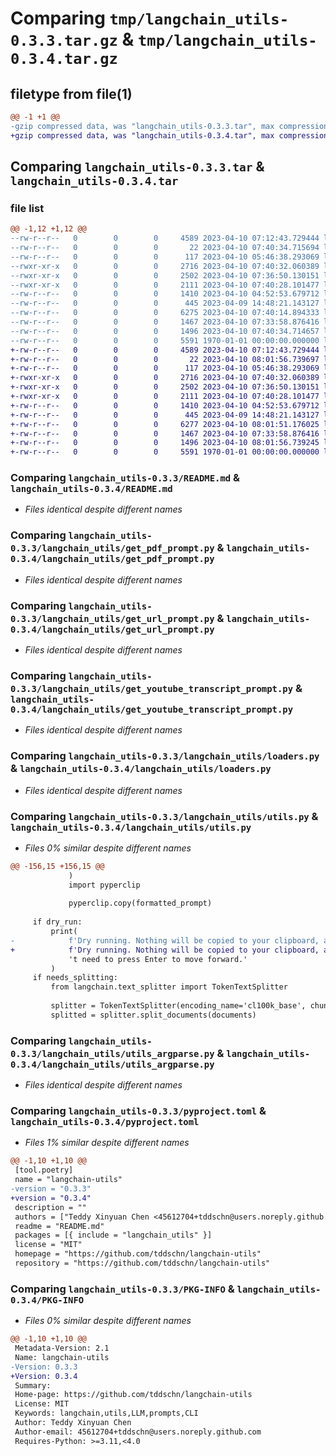# Comparing `tmp/langchain_utils-0.3.3.tar.gz` & `tmp/langchain_utils-0.3.4.tar.gz`

## filetype from file(1)

```diff
@@ -1 +1 @@
-gzip compressed data, was "langchain_utils-0.3.3.tar", max compression
+gzip compressed data, was "langchain_utils-0.3.4.tar", max compression
```

## Comparing `langchain_utils-0.3.3.tar` & `langchain_utils-0.3.4.tar`

### file list

```diff
@@ -1,12 +1,12 @@
--rw-r--r--   0        0        0     4589 2023-04-10 07:12:43.729444 langchain_utils-0.3.3/README.md
--rw-r--r--   0        0        0       22 2023-04-10 07:40:34.715694 langchain_utils-0.3.3/langchain_utils/__init__.py
--rw-r--r--   0        0        0      117 2023-04-10 05:46:38.293069 langchain_utils-0.3.3/langchain_utils/config.py
--rwxr-xr-x   0        0        0     2716 2023-04-10 07:40:32.060389 langchain_utils-0.3.3/langchain_utils/get_pdf_prompt.py
--rwxr-xr-x   0        0        0     2502 2023-04-10 07:36:50.130151 langchain_utils-0.3.3/langchain_utils/get_url_prompt.py
--rwxr-xr-x   0        0        0     2111 2023-04-10 07:40:28.101477 langchain_utils-0.3.3/langchain_utils/get_youtube_transcript_prompt.py
--rw-r--r--   0        0        0     1410 2023-04-10 04:52:53.679712 langchain_utils-0.3.3/langchain_utils/loaders.py
--rw-r--r--   0        0        0      445 2023-04-09 14:48:21.143127 langchain_utils-0.3.3/langchain_utils/prompts.py
--rw-r--r--   0        0        0     6275 2023-04-10 07:40:14.894333 langchain_utils-0.3.3/langchain_utils/utils.py
--rw-r--r--   0        0        0     1467 2023-04-10 07:33:58.876416 langchain_utils-0.3.3/langchain_utils/utils_argparse.py
--rw-r--r--   0        0        0     1496 2023-04-10 07:40:34.714657 langchain_utils-0.3.3/pyproject.toml
--rw-r--r--   0        0        0     5591 1970-01-01 00:00:00.000000 langchain_utils-0.3.3/PKG-INFO
+-rw-r--r--   0        0        0     4589 2023-04-10 07:12:43.729444 langchain_utils-0.3.4/README.md
+-rw-r--r--   0        0        0       22 2023-04-10 08:01:56.739697 langchain_utils-0.3.4/langchain_utils/__init__.py
+-rw-r--r--   0        0        0      117 2023-04-10 05:46:38.293069 langchain_utils-0.3.4/langchain_utils/config.py
+-rwxr-xr-x   0        0        0     2716 2023-04-10 07:40:32.060389 langchain_utils-0.3.4/langchain_utils/get_pdf_prompt.py
+-rwxr-xr-x   0        0        0     2502 2023-04-10 07:36:50.130151 langchain_utils-0.3.4/langchain_utils/get_url_prompt.py
+-rwxr-xr-x   0        0        0     2111 2023-04-10 07:40:28.101477 langchain_utils-0.3.4/langchain_utils/get_youtube_transcript_prompt.py
+-rw-r--r--   0        0        0     1410 2023-04-10 04:52:53.679712 langchain_utils-0.3.4/langchain_utils/loaders.py
+-rw-r--r--   0        0        0      445 2023-04-09 14:48:21.143127 langchain_utils-0.3.4/langchain_utils/prompts.py
+-rw-r--r--   0        0        0     6277 2023-04-10 08:01:51.176025 langchain_utils-0.3.4/langchain_utils/utils.py
+-rw-r--r--   0        0        0     1467 2023-04-10 07:33:58.876416 langchain_utils-0.3.4/langchain_utils/utils_argparse.py
+-rw-r--r--   0        0        0     1496 2023-04-10 08:01:56.739245 langchain_utils-0.3.4/pyproject.toml
+-rw-r--r--   0        0        0     5591 1970-01-01 00:00:00.000000 langchain_utils-0.3.4/PKG-INFO
```

### Comparing `langchain_utils-0.3.3/README.md` & `langchain_utils-0.3.4/README.md`

 * *Files identical despite different names*

### Comparing `langchain_utils-0.3.3/langchain_utils/get_pdf_prompt.py` & `langchain_utils-0.3.4/langchain_utils/get_pdf_prompt.py`

 * *Files identical despite different names*

### Comparing `langchain_utils-0.3.3/langchain_utils/get_url_prompt.py` & `langchain_utils-0.3.4/langchain_utils/get_url_prompt.py`

 * *Files identical despite different names*

### Comparing `langchain_utils-0.3.3/langchain_utils/get_youtube_transcript_prompt.py` & `langchain_utils-0.3.4/langchain_utils/get_youtube_transcript_prompt.py`

 * *Files identical despite different names*

### Comparing `langchain_utils-0.3.3/langchain_utils/loaders.py` & `langchain_utils-0.3.4/langchain_utils/loaders.py`

 * *Files identical despite different names*

### Comparing `langchain_utils-0.3.3/langchain_utils/utils.py` & `langchain_utils-0.3.4/langchain_utils/utils.py`

 * *Files 0% similar despite different names*

```diff
@@ -156,15 +156,15 @@
             )
             import pyperclip
 
             pyperclip.copy(formatted_prompt)
 
     if dry_run:
         print(
-            f'Dry running. Nothing will be copied to your clipboard, and you don'
+            f'Dry running. Nothing will be copied to your clipboard, and you don\''
             't need to press Enter to move forward.'
         )
     if needs_splitting:
         from langchain.text_splitter import TokenTextSplitter
 
         splitter = TokenTextSplitter(encoding_name='cl100k_base', chunk_size=chunk_size)
         splitted = splitter.split_documents(documents)
```

### Comparing `langchain_utils-0.3.3/langchain_utils/utils_argparse.py` & `langchain_utils-0.3.4/langchain_utils/utils_argparse.py`

 * *Files identical despite different names*

### Comparing `langchain_utils-0.3.3/pyproject.toml` & `langchain_utils-0.3.4/pyproject.toml`

 * *Files 1% similar despite different names*

```diff
@@ -1,10 +1,10 @@
 [tool.poetry]
 name = "langchain-utils"
-version = "0.3.3"
+version = "0.3.4"
 description = ""
 authors = ["Teddy Xinyuan Chen <45612704+tddschn@users.noreply.github.com>"]
 readme = "README.md"
 packages = [{ include = "langchain_utils" }]
 license = "MIT"
 homepage = "https://github.com/tddschn/langchain-utils"
 repository = "https://github.com/tddschn/langchain-utils"
```

### Comparing `langchain_utils-0.3.3/PKG-INFO` & `langchain_utils-0.3.4/PKG-INFO`

 * *Files 0% similar despite different names*

```diff
@@ -1,10 +1,10 @@
 Metadata-Version: 2.1
 Name: langchain-utils
-Version: 0.3.3
+Version: 0.3.4
 Summary: 
 Home-page: https://github.com/tddschn/langchain-utils
 License: MIT
 Keywords: langchain,utils,LLM,prompts,CLI
 Author: Teddy Xinyuan Chen
 Author-email: 45612704+tddschn@users.noreply.github.com
 Requires-Python: >=3.11,<4.0
```

